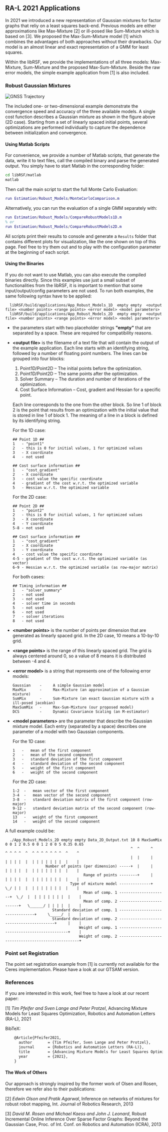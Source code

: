 ## RA-L 2021 Applications

In 2021 we introduced a new representation of Gaussian mixtures for factor graphs that reliy on a least squares back-end.
Previous models are either approximations like Max-Mixture [2] or ill-posed like Sum-Mixture which is based on [3].
We proposed the Max-Sum-Mixture model [1] which combines the advantages of both approaches without their drawbacks.
Our model is an almost linear and exact representation of a GMM for least squares.

Within the libRSF, we provide the implementations of all three models: Max-Mixture, Sum-Mixture and the proposed Max-Sum-Mixture.
Beside the raw error models, the simple example application from [1] is also included.

### Robust Gaussian Mixtures
![GNSS Trajectory](./img/Error2D.png)

The included one- or two-dimensional example demonstrate the convergence speed and accuracy of the three available models. A single cost function describes a Gaussian mixture as shown in the figure above (2D case). Starting from a set of linearly spaced initial points, several optimizations are performed individually to capture the dependence between initialization and convergence. 

#### Using Matlab Scripts

For convenience, we provide a number of Matlab scripts, that generate the data, write it to text files, call the compiled binary and parse the generated output. You simply have to start Matlab in the corresponding folder:

```bash
cd libRSF/matlab
matlab
```

Then call the main script to start the full Monte Carlo Evaluation:

```matlab
run Estimation/Robust_Models/MonteCarloComparison.m
```

Alternatively, you can run the evaluation of a single GMM separately with:

```matlab
run Estimation/Robust_Models/CompareRobustModels1D.m
% or
run Estimation/Robust_Models/CompareRobustModels2D.m
```

All scripts print their results to console and generate a `Results` folder that contains different plots for visualization, like the one shown on top of this page.
Feel free to try them out and to play with the configuration parameter at the beginning of each script.

#### Using the Binaries

If you do not want to use Matlab, you can also execute the compiled binaries directly. 
Since this examples use just a small subset of functionalities from the libRSF, it is important to mention that some input/output/config parameters are not used. To run both examples, the same following syntax have to be applied:

      libRSF/build/applications/App_Robust_Models_1D  empty empty  <output file> <number points> <range points> <error model> <model parameters>
      libRSF/build/applications/App_Robust_Models_2D  empty empty  <output file> <number points> <range points> <error model> <model parameters>

- the parameters start with two placeholder strings **"empty"** that are separated by a space. These are required for compatibility reasons.

- **\<output file\>** is the filename of a text file that will contain the output of the example application. Each line starts with an identifying string, followed by a number of floating point numbers.
  The lines can be grouped into four blocks:
  1. Point1D/Point2D &ndash; The initial points before the optimization.
  2. Point1D/Point2D &ndash; The same points after the optimization.
  3. Solver Summary &ndash; The duration and number of iterations of the optimization.
  4. Cost Surface Information &ndash; Cost, gradient and Hessian for a specific point.
  
  Each line corresponds to the one from the other block. So line 1 of block 2 is the point that results from an optimization with the initial value that is stored in line 1 of block 1. The meaning of a line in a block is defined by its identifying string.
  
    For the 1D case:
  
    ```
  ## Point 1D ##
  1   - "point1"
  2   - this is 0 for initial values, 1 for optimized values
  3   - X coordinate
  4   - not used
  
  ## Cost surface information ##
  1   - "cost_gradient"
  2   - X coordinate
  3   - cost value the specific coordinate
  4   - gradient of the cost w.r.t. the optimized variable
  5   - Hessian w.r.t. the optimized variable
    ```
  
    For the 2D case:
  
    ```
  ## Point 2D ##
  1   - "point2"
  2   - this is 0 for initial values, 1 for optimized values
  3   - X coordinate
  4   - Y coordinate
  5-8 - not used
  
  ## Cost surface information ##
  1   - "cost_gradient"
  2   - X coordinate
  3   - Y coordinate
  4   - cost value the specific coordinate
  4-5 - gradient of the cost w.r.t. the optimized variable (as vector)
  6-9 - Hessian w.r.t. the optimized variable (as row-major matrix)
    ```
  
    For both cases:
  
    ```
  ## Timing information ##
  1   - "solver_summary"
  2   - not used
  3   - not used
  4   - solver time in seconds
  5   - not used
  6   - not used
  7   - solver iterations
  8   - not used
    ```
  
- **\<number points\>** is the number of points per dimension that are generated as linearly spaced grid. In the 2D case, 10 means a 10-by-10 grid.

- **\<range points\>** is the range of this linearly spaced grid. The grid is always centered around 0, so a value of 8 means it is distributed between -4 and 4.

- **\<error model\>** is a string that represents one of the following error models:

      Gaussian    -     A simple Gaussian model
      MaxMix      -     Max-Mixture (an approximation of a Gaussian mixture)
      SumMix      -     Sum-Mixture (an exact Gaussian mixture with a ill-posed jacobian)
      MaxSumMix   -     Max-Sum-Mixture (our proposed model)
      DCS         -     Dynamic Covariance Scaling (an M-estimator)

- **\<model parameters\>** are the parameter that describe the Gaussian mixture model. Each entry (separated by a space) describes one parameter of a model with two Gaussian components.

  For the 1D case:
  ```
  1   -   mean of the first component
  2   -   mean of the second component
  3   -   standard deviation of the first component
  4   -   standard deviation of the second component
  5   -   weight of the first component
  6   -   weight of the second component
  ```
  For the 2D case:
  ```
  1-2  -   mean vector of the first component
  3-4  -   mean vector of the second component
  3-8  -   standard deviation matrix of the first component (row-major)
  9-12 -   standard deviation matrix of the second component (row-major)
  13   -   weight of the first component
  14   -   weight of the second component
  ```


A full example could be:

      ./App_Robust_Models_2D empty empty Data_2D_Output.txt 10 8 MaxSumMix 0 0 1 2 0.5 0 0 1 2 0 0 5 0.35 0.65
                                                            ^  ^     ^     ^ ^ ^ ^  ^  ^ ^ ^ ^ ^ ^ ^  ^    ^
                                                            |  |     |     | | | |  |  | | | | | | |  |    |
                      Number of points (per dimension) -----+  |     |     | | | |  |  | | | | | | |  |    |
                                       Range of points --------+     |     | | | |  |  | | | | | | |  |    |
                                 Type of mixture model --------------+     \_/ | |  |  | | | | | | |  |    |
                                       Mean of comp. 1 ---------------------+  \_/  |  | | | | | | |  |    |
                                       Mean of comp. 2 -------------------------+   \______/ | | | |  |    |
                         Standard deviation of comp. 1 --------------------------------+     \_____/  |    |
                         Standard deviation of comp. 2 -----------------------------------------+     |    |
                                     Weight of comp. 1 -----------------------------------------------+    |
                                     Weight of comp. 2 ----------------------------------------------------+


### Point set Registration

The point set registration example from [1] is currently not available for the Ceres implementation. Please have a look at our GTSAM version.

### References

If you are interested in this work, feel free to have a look at our recent paper:

[1] *Tim Pfeifer and Sven Lange and Peter Protzel*, Advancing Mixture Models for Least Squares Optimization, Robotics and Automation Letters (RA-L), 2021

BibTeX:

```latex
    @Article{Pfeifer2021,
      author       = {Tim Pfeifer, Sven Lange and Peter Protzel},
      journal      = {Robotics and Automation Letters (RA-L)},
      title        = {Advancing Mixture Models for Least Squares Optimization},
      year         = {2021},
    }
```

#### The Work of Others

Our approach is strongly inspired by the former work of Olsen and Rosen, therefore we refer also to their publications:

[2] *Edwin Olson and Pratik Agarwal*, Inference on networks of mixtures for
robust robot mapping, Int. Journal of Robotics Research, 2013

[3] *David M. Rosen and Michael Kaess and John J. Leonard*, Robust Incremental Online Inference Over Sparse
Factor Graphs: Beyond the Gaussian Case, Proc. of Int. Conf. on Robotics and Automation (ICRA), 2013
